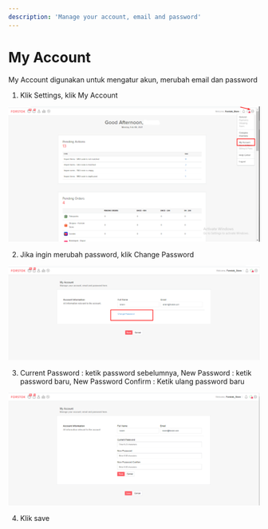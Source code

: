 ```yaml
---
description: 'Manage your account, email and password'
---
```


# My Account

My Account digunakan untuk mengatur akun, merubah email dan password

1. Klik Settings, klik My Account

![](../../.gitbook/assets/image%20%28217%29.png)

2. Jika ingin merubah password, klik Change Password

![](../../.gitbook/assets/image%20%28184%29.png)

3. Current Password : ketik password sebelumnya, New Password : ketik password baru, New Password Confirm : Ketik ulang password baru

![](../../.gitbook/assets/image%20%2876%29.png)

4. Klik save

